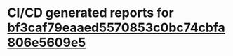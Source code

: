 # CI/CD generated reports for [bf3caf79eaaed5570853c0bc74cbfa806e5609e5](https://github.com/hydephp/develop/commit/bf3caf79eaaed5570853c0bc74cbfa806e5609e5)
